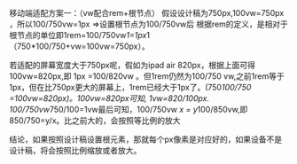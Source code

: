 移动端适配方案一：（vw配合rem+根节点）
假设设计稿为750px,100vw=750px ，所以100/750vw=1px =>设置根节点为100/750vw后
根据rem的定义，是相对于根节点的单位即1rem=100/750vw*1=1px*1（750*100/750+vw=100vw=750px）。

若适配的屏幕宽度大于750px呢，假如为ipad air  820px，根据上面可得100vw=820px,即
1px =100/820vw 。但1rem仍然为100/750 vw,之前1rem等于1px，但在比750px更大的屏幕上，1rem已经大于1px了。(750*100/750 =100vw=820px)。100vw=820px可知, 1vw=820/100px.
100/750vw*750/100=1vw最后可知，100/750vw *x = y*100/850vw,即850/750=y/x。比之前大的，会按照等比例的放大

结论，如果按照设计稿设置根元素，那就每个px像素是对应好的，如果设备不是设计稿，将会按照比例缩放或者放大。
